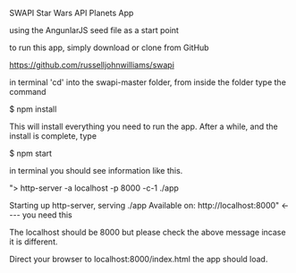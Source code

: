 SWAPI Star Wars API Planets App

using the AngunlarJS seed file as a start point


to run this app, simply download or clone from GitHub

https://github.com/russelljohnwilliams/swapi

in terminal 'cd' into the swapi-master folder, from inside the folder type the command

$ npm install 

This will install everything you need to run the app. After a while, and the install is complete, type

$ npm start

in terminal you should see information like this.

"> http-server -a localhost -p 8000 -c-1 ./app

Starting up http-server, serving ./app
Available on:
  http://localhost:8000"   <---- you need this

The localhost should be 8000 but please check the above message incase it is different. 

Direct your browser to localhost:8000/index.html the app should load.